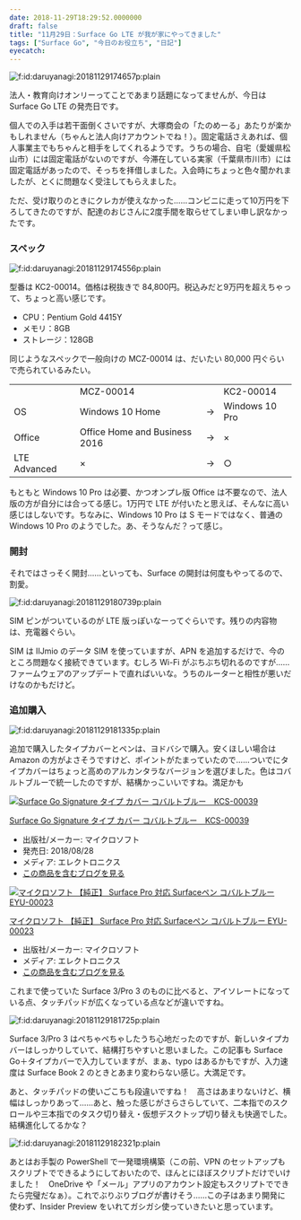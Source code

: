 ```yaml
---
date: 2018-11-29T18:29:52.0000000
draft: false
title: "11月29日：Surface Go LTE が我が家にやってきました"
tags: ["Surface Go", "今日のお役立ち", "日記"]
eyecatch: 
---
```

<p><span itemscope itemtype="http://schema.org/Photograph"><img src="20181129174657.png" alt="f:id:daruyanagi:20181129174657p:plain" title="f:id:daruyanagi:20181129174657p:plain" class="hatena-fotolife" itemprop="image"></span></p><p>法人・教育向けオンリーってことであまり話題になってませんが、今日は Surface Go LTE の発売日です。</p><p>個人での入手は若干面倒くさいですが、大塚商会の「たのめーる」あたりが楽かもしれません（ちゃんと法人向けアカウントでね！）。固定電話さえあれば、個人事業主でもちゃんと相手をしてくれるようです。うちの場合、自宅（愛媛県松山市）には固定電話がないのですが、今滞在している実家（千葉県市川市）には固定電話があったので、そっちを拝借しました。入会時にちょっと色々聞かれましたが、とくに問題なく受注してもらえました。</p><p>ただ、受け取りのときにクレカが使えなかった……コンビニに走って10万円を下ろしてきたのですが、配達のおじさんに2度手間を取らせてしまい申し訳なかったです。</p>

<div class="section">
<h3>スペック</h3>
<p><span itemscope itemtype="http://schema.org/Photograph"><img src="20181129174556.png" alt="f:id:daruyanagi:20181129174556p:plain" title="f:id:daruyanagi:20181129174556p:plain" class="hatena-fotolife" itemprop="image"></span></p><p>型番は KC2-00014。価格は税抜きで 84,800円。税込みだと9万円を超えちゃって、ちょっと高い感じです。</p>

<ul>
<li>CPU：Pentium Gold 4415Y</li>
<li>メモリ：8GB</li>
<li>ストレージ：128GB</li>
</ul><p>同じようなスペックで一般向けの MCZ-00014 は、だいたい 80,000 円ぐらいで売られているみたい。</p>

<table>
<tr>
<td></td>
<td>MCZ-00014</td>
<td></td>
<td>KC2-00014</td>
</tr>
<tr>
<td>OS</td>
<td>Windows 10 Home</td>
<td> → </td>
<td>Windows 10 Pro</td>
</tr>
<tr>
<td>Office</td>
<td>Office Home and Business 2016</td>
<td> → </td>
<td>×</td>
</tr>
<tr>
<td>LTE Advanced</td>
<td>×</td>
<td> → </td>
<td>○</td>
</tr>
</table><p>もともと Windows 10 Pro は必要、かつオンプレ版 Office は不要なので、法人版の方が自分には合ってる感じ。1万円で LTE が付いたと思えば、そんなに高い感じはしないです。ちなみに、Windows 10 Pro は S モードではなく、普通の Windows 10 Pro のようでした。あ、そうなんだ？って感じ。</p>

</div>
<div class="section">
<h3>開封</h3>
<p>それではさっそく開封……といっても、Surface の開封は何度もやってるので、割愛。</p><p><span itemscope itemtype="http://schema.org/Photograph"><img src="20181129180739.png" alt="f:id:daruyanagi:20181129180739p:plain" title="f:id:daruyanagi:20181129180739p:plain" class="hatena-fotolife" itemprop="image"></span></p><p>SIM ピンがついているのが LTE 版っぽいなーってぐらいです。残りの内容物は、充電器ぐらい。</p><p>SIM は IIJmio のデータ SIM を使っていますが、APN を追加するだけで、今のところ問題なく接続できています。むしろ Wi-Fi がぶちぶち切れるのですが……ファームウェアのアップデートで直ればいいな。うちのルーターと相性が悪いだけなのかもだけど。</p>

</div>
<div class="section">
<h3>追加購入</h3>
<p><span itemscope itemtype="http://schema.org/Photograph"><img src="20181129181335.png" alt="f:id:daruyanagi:20181129181335p:plain" title="f:id:daruyanagi:20181129181335p:plain" class="hatena-fotolife" itemprop="image"></span></p><p>追加で購入したタイプカバーとペンは、ヨドバシで購入。安くほしい場合は Amazon の方がよさそうですけど、ポイントがたまっていたので……ついでにタイプカバーはちょっと高めのアルカンタラなバージョンを選びました。色はコバルトブルーで統一したのですが、結構かっこいいですね。満足かも</p><p><div class="hatena-asin-detail"><a href="http://www.amazon.co.jp/exec/obidos/ASIN/B07FDN2FPV/bestylesnet-22/"><img src="https://images-fe.ssl-images-amazon.com/images/I/41fWN25LphL._SL160_.jpg" class="hatena-asin-detail-image" alt="Surface Go Signature タイプ カバー コバルトブルー　KCS-00039" title="Surface Go Signature タイプ カバー コバルトブルー　KCS-00039"></a><div class="hatena-asin-detail-info"><p class="hatena-asin-detail-title"><a href="http://www.amazon.co.jp/exec/obidos/ASIN/B07FDN2FPV/bestylesnet-22/">Surface Go Signature タイプ カバー コバルトブルー　KCS-00039</a></p><ul><li><span class="hatena-asin-detail-label">出版社/メーカー:</span> マイクロソフト</li><li><span class="hatena-asin-detail-label">発売日:</span> 2018/08/28</li><li><span class="hatena-asin-detail-label">メディア:</span> エレクトロニクス</li><li><a href="http://d.hatena.ne.jp/asin/B07FDN2FPV/bestylesnet-22" target="_blank">この商品を含むブログを見る</a></li></ul></div><div class="hatena-asin-detail-foot"></div></div></p><p><div class="hatena-asin-detail"><a href="http://www.amazon.co.jp/exec/obidos/ASIN/B074TB6C62/bestylesnet-22/"><img src="https://images-fe.ssl-images-amazon.com/images/I/21uW5o218jL._SL160_.jpg" class="hatena-asin-detail-image" alt="マイクロソフト 【純正】 Surface Pro 対応 Surfaceペン コバルトブルー EYU-00023" title="マイクロソフト 【純正】 Surface Pro 対応 Surfaceペン コバルトブルー EYU-00023"></a><div class="hatena-asin-detail-info"><p class="hatena-asin-detail-title"><a href="http://www.amazon.co.jp/exec/obidos/ASIN/B074TB6C62/bestylesnet-22/">マイクロソフト 【純正】 Surface Pro 対応 Surfaceペン コバルトブルー EYU-00023</a></p><ul><li><span class="hatena-asin-detail-label">出版社/メーカー:</span> マイクロソフト</li><li><span class="hatena-asin-detail-label">メディア:</span> エレクトロニクス</li><li><a href="http://d.hatena.ne.jp/asin/B074TB6C62/bestylesnet-22" target="_blank">この商品を含むブログを見る</a></li></ul></div><div class="hatena-asin-detail-foot"></div></div></p><p>これまで使っていた Surface 3/Pro 3 のものに比べると、アイソレートになっている点、タッチパッドが広くなっている点などが違いですね。</p><p><span itemscope itemtype="http://schema.org/Photograph"><img src="20181129181725.png" alt="f:id:daruyanagi:20181129181725p:plain" title="f:id:daruyanagi:20181129181725p:plain" class="hatena-fotolife" itemprop="image"></span></p><p>Surface 3/Pro 3 はぺちゃぺちゃしたうち心地だったのですが、新しいタイプカバーはしっかりしていて、結構打ちやすいと思いました。この記事も Surface Go＋タイプカバーで入力していますが、まぁ、typo はあるかもですが、入力速度は Surface Book 2 のときとあまり変わらない感じ。大満足です。</p><p>あと、タッチパッドの使いごこちも段違いですね！　高さはあまりないけど、横幅はしっかりあって……あと、触った感じがさらさらしていて、二本指でのスクロールや三本指でのタスク切り替え・仮想デスクトップ切り替えも快適でした。結構進化してるかな？</p><p><span itemscope itemtype="http://schema.org/Photograph"><img src="20181129182321.png" alt="f:id:daruyanagi:20181129182321p:plain" title="f:id:daruyanagi:20181129182321p:plain" class="hatena-fotolife" itemprop="image"></span></p><p>あとはお手製の PowerShell で一発環境構築（この前、VPN のセットアップもスクリプトでできるようにしておいたので、ほんとにほぼスクリプトだけでいけました！　OneDrive や「メール」アプリのアカウント設定もスクリプトでできたら完璧だなぁ）。これでぶりぶりブログが書けそう……この子はあまり開発に使わず、Insider Preview をいれてガシガシ使っていきたいと思っています。</p>

</div>